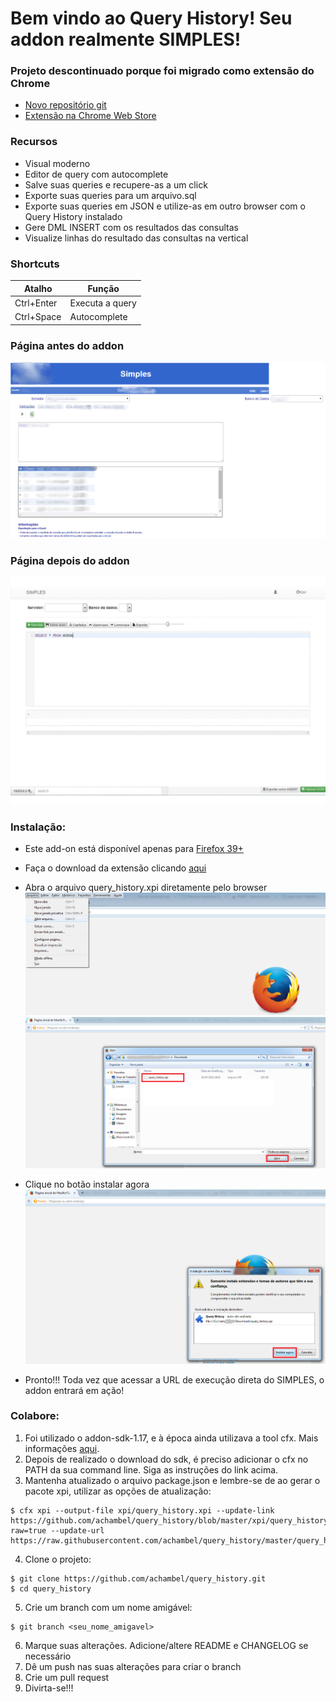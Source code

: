 # Bem vindo ao Query History! Seu addon realmente SIMPLES!

### Projeto descontinuado porque foi migrado como extensão do Chrome
- [Novo repositório git](https://github.com/achambel/chrome-query-history)
- [Extensão na Chrome Web Store](https://chrome.google.com/webstore/detail/query-history/fndkobkoibdcgncjboobhfmkaikhndhg)

### Recursos

- Visual moderno
- Editor de query com autocomplete
- Salve suas queries e recupere-as a um click
- Exporte suas queries para um arquivo.sql
- Exporte suas queries em JSON  e utilize-as em outro browser com o Query History instalado
- Gere DML INSERT com os resultados das consultas
- Visualize linhas do resultado das consultas na vertical

### Shortcuts
| Atalho     | Função          |
|------------|-----------------|
| Ctrl+Enter | Executa a query |
| Ctrl+Space | Autocomplete    |

### Página antes do addon
![](data/img/before.png?raw=true)

### Página depois do addon
![](data/img/demo.gif?raw=true)

### Instalação:

- Este add-on está disponível apenas para [Firefox 39+](https://www.mozilla.org/pt-BR/firefox/new/)
- Faça o download da extensão clicando [aqui](https://github.com/achambel/query_history/blob/master/xpi/query_history.xpi?raw=true)
- Abra o arquivo query_history.xpi diretamente pelo browser
![](data/img/install-step-1.png?raw=true)
![](data/img/install-step-2.png?raw=true)

- Clique no botão instalar agora
![](data/img/install-step-3.png?raw=true)

- Pronto!!! Toda vez que acessar a URL de execução direta do SIMPLES, o addon entrará em ação!

### Colabore:

1. Foi utilizado o addon-sdk-1.17, e à época ainda utilizava a tool cfx. Mais informações [aqui](https://developer.mozilla.org/en-US/Add-ons/SDK/Tutorials/Installation).
2. Depois de realizado o download do sdk, é preciso adicionar o cfx no PATH da sua command line. Siga as instruções do link acima.
3. Mantenha atualizado o arquivo package.json e lembre-se de ao gerar o pacote xpi, utilizar as opções de atualização:


```
$ cfx xpi --output-file xpi/query_history.xpi --update-link https://github.com/achambel/query_history/blob/master/xpi/query_history.xpi?raw=true --update-url https://raw.githubusercontent.com/achambel/query_history/master/query_history.update.rdf
```

4. Clone o projeto:

```
$ git clone https://github.com/achambel/query_history.git
$ cd query_history
```

5. Crie um branch com um nome amigável:

```
$ git branch <seu_nome_amigavel>
```

6. Marque suas alterações. Adicione/altere README e CHANGELOG se necessário
7. Dê um push nas suas alterações para criar o branch
8. Crie um pull request
9. Divirta-se!!!
